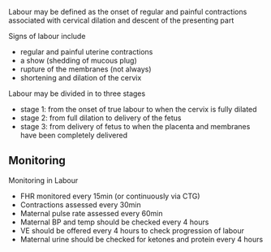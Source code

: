 Labour may be defined as the onset of regular and painful contractions associated with cervical dilation and descent of the presenting part  
  
Signs of labour include  
* regular and painful uterine contractions
* a show (shedding of mucous plug)
* rupture of the membranes (not always)
* shortening and dilation of the cervix

  
Labour may be divided in to three stages  
* stage 1: from the onset of true labour to when the cervix is fully dilated
* stage 2: from full dilation to delivery of the fetus
* stage 3: from delivery of fetus to when the placenta and membranes have been completely delivered

  
Monitoring
----------

  
Monitoring in Labour  
* FHR monitored every 15min (or continuously via CTG)
* Contractions assessed every 30min
* Maternal pulse rate assessed every 60min
* Maternal BP and temp should be checked every 4 hours
* VE should be offered every 4 hours to check progression of labour
* Maternal urine should be checked for ketones and protein every 4 hours
